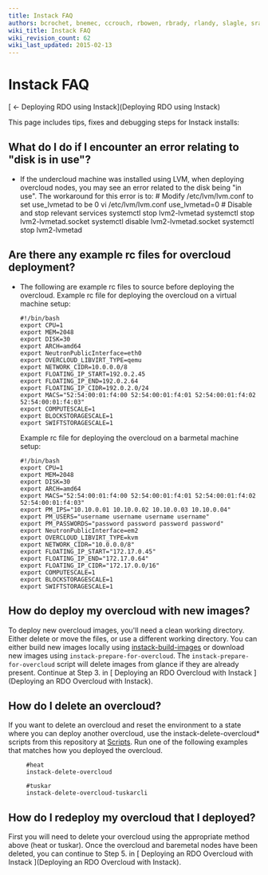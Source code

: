 ```yaml
---
title: Instack FAQ
authors: bcrochet, bnemec, ccrouch, rbowen, rbrady, rlandy, slagle, sradvan
wiki_title: Instack FAQ
wiki_revision_count: 62
wiki_last_updated: 2015-02-13
---
```


# Instack FAQ

[ ← Deploying RDO using Instack](Deploying RDO using Instack)

This page includes tips, fixes and debugging steps for Instack installs:

## What do I do if I encounter an error relating to "disk is in use"?

*   If the undercloud machine was installed using LVM, when deploying overcloud nodes, you may see an error related to the disk being "in use". The workaround for this error is to:
        # Modify /etc/lvm/lvm.conf to set use_lvmetad to be 0
        vi /etc/lvm/lvm.conf
        use_lvmetad=0
        # Disable and stop relevant services
        systemctl stop lvm2-lvmetad
        systemctl stop lvm2-lvmetad.socket
        systemctl disable lvm2-lvmetad.socket
        systemctl stop lvm2-lvmetad

## Are there any example rc files for overcloud deployment?

*   The following are example rc files to source before deploying the overcloud.
    Example rc file for deploying the overcloud on a virtual machine setup:

        #!/bin/bash
        export CPU=1
        export MEM=2048
        export DISK=30
        export ARCH=amd64
        export NeutronPublicInterface=eth0
        export OVERCLOUD_LIBVIRT_TYPE=qemu
        export NETWORK_CIDR=10.0.0.0/8
        export FLOATING_IP_START=192.0.2.45
        export FLOATING_IP_END=192.0.2.64
        export FLOATING_IP_CIDR=192.0.2.0/24
        export MACS="52:54:00:01:f4:00 52:54:00:01:f4:01 52:54:00:01:f4:02 52:54:00:01:f4:03"
        export COMPUTESCALE=1
        export BLOCKSTORAGESCALE=1
        export SWIFTSTORAGESCALE=1

    Example rc file for deploying the overcloud on a barmetal machine setup:

        #!/bin/bash
        export CPU=1
        export MEM=2048
        export DISK=30
        export ARCH=amd64
        export MACS="52:54:00:01:f4:00 52:54:00:01:f4:01 52:54:00:01:f4:02 52:54:00:01:f4:03"
        export PM_IPS="10.10.0.01 10.10.0.02 10.10.0.03 10.10.0.04"
        export PM_USERS="username username username username"
        export PM_PASSWORDS="password password password password"
        export NeutronPublicInterface=em2
        export OVERCLOUD_LIBVIRT_TYPE=kvm
        export NETWORK_CIDR="10.0.0.0/8"
        export FLOATING_IP_START="172.17.0.45"
        export FLOATING_IP_END="172.17.0.64"
        export FLOATING_IP_CIDR="172.17.0.0/16"
        export COMPUTESCALE=1
        export BLOCKSTORAGESCALE=1
        export SWIFTSTORAGESCALE=1

## How do deploy my overcloud with new images?

To deploy new overcloud images, you'll need a clean working directory. Either delete or move the files, or use a different working directory. You can either build new images locally using [instack-build-images](README-build-images.md) or download new images using `instack-prepare-for-overcloud`. The `instack-prepare-for-overcloud` script will delete images from glance if they are already present. Continue at Step 3. in [ Deploying an RDO Overcloud with Instack ](Deploying an RDO Overcloud with Instack).

## How do I delete an overcloud?

If you want to delete an overcloud and reset the environment to a state where you can deploy another overcloud, use the instack-delete-overcloud\* scripts from this repository at [Scripts]( <https://github.com/agroup/instack-undercloud/tree/master/scripts>). Run one of the following examples that matches how you deployed the overcloud.

         #heat
         instack-delete-overcloud

         #tuskar
         instack-delete-overcloud-tuskarcli

## How do I redeploy my overcloud that I deployed?

First you will need to delete your overcloud using the appropriate method above (heat or tuskar). Once the overcloud and baremetal nodes have been deleted, you can continue to Step 5. in [ Deploying an RDO Overcloud with Instack ](Deploying an RDO Overcloud with Instack).

